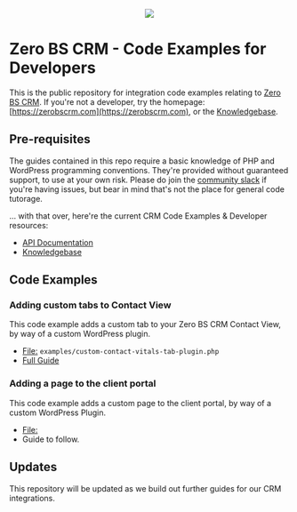 <p align="center">
  <a href="https://zerobscrm.com"><img src="https://zerobscrm.com/wp-content/themes/ZeroBSlander/img/1.png"></a>
</p>

# Zero BS CRM - Code Examples for Developers #

This is the public repository for integration code examples relating to [Zero BS CRM](https://zerobscrm.com). If you're not a developer, try the homepage: [https://zerobscrm.com](https://zerobscrm.com), or the [Knowledgebase](https://zerobscrm.com/kb/).

## Pre-requisites ##

The guides contained in this repo require a basic knowledge of PHP and WordPress programming conventions. They're provided without guaranteed support, to use at your own risk. Please do join the [community slack](https://zerobscrm.com/community/) if you're having issues, but bear in mind that's not the place for general code tutorage.

... with that over, here're the current CRM Code Examples & Developer resources:

* [API Documentation](http://docs.zerobscrm.com/api/)
* [Knowledgebase](https://zerobscrm.com/kb/)

## Code Examples ##

### Adding custom tabs to Contact View ###

This code example adds a custom tab to your Zero BS CRM Contact View, by way of a custom WordPress plugin.

* [File:](https://github.com/zero-bs-crm/code-examples/blob/master/examples/custom-contact-vitals-tab-plugin.php) ` examples/custom-contact-vitals-tab-plugin.php `
* [Full Guide](https://zerobscrm.com/kb/knowledge-base/adding-custom-tabs-to-contact-view-or-company-view/)


### Adding a page to the client portal ###

This code example adds a custom page to the client portal, by way of a custom WordPress Plugin.

* [File:](https://github.com/zero-bs-crm/code-examples/blob/master/examples/custom-client-portal-page.php)
* Guide to follow.


## Updates ##

This repository will be updated as we build out further guides for our CRM integrations.